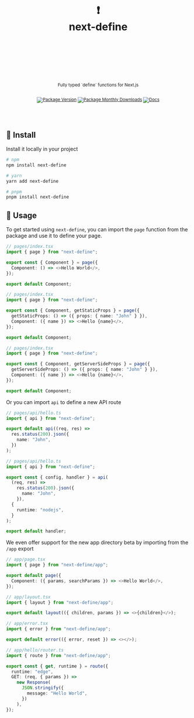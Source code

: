 <div align="center">
  <h1>
    <br/>
    <br/>
    ❗
    <br />
    next-define
    <br />
    <br />
    <br />
    <br />
  </h1>
  <sup>
    <br />
    Fully typed `define` functions for Next.js</em>
    <br />
    <br />
  
[![Package Version](https://img.shields.io/npm/v/next-define?label=%20&style=for-the-badge)](https://www.npmjs.com/package/next-define)
[![Package Monthly Downloads](https://img.shields.io/npm/dm/next-define?color=blue&label=%20&style=for-the-badge)](https://www.npmjs.com/package/next-define)
[![Docs](https://img.shields.io/badge/-Docs-blue.svg?style=for-the-badge)](https://github.com/nurodev/next-define)

  </sup>
  <br />
  <br />
</div>

## 🚀 Install

Install it locally in your project

```bash
# npm
npm install next-define

# yarn
yarn add next-define

# pnpm
pnpm install next-define
```

## 🦄 Usage

To get started using `next-define`, you can import the `page` function from the package and use it to define your page.

```typescript
// pages/index.tsx
import { page } from "next-define";

export const { Component } = page({
  Component: () => <>Hello World</>,
});

export default Component;
```

```typescript
// pages/index.tsx
import { page } from "next-define";

export const { Component, getStaticProps } = page({
  getStaticProps: () => ({ props: { name: "John" } }),
  Component: ({ name }) => <>Hello {name}</>,
});

export default Component;
```

```typescript
// pages/index.tsx
import { page } from "next-define";

export const { Component, getServerSideProps } = page({
  getServerSideProps: () => ({ props: { name: "John" } }),
  Component: ({ name }) => <>Hello {name}</>,
});

export default Component;
```

Or you can import `api` to define a new API route

```typescript
// pages/api/hello.ts
import { api } from "next-define";

export default api((req, res) =>
  res.status(200).json({
    name: "John",
  })
);
```

```typescript
// pages/api/hello.ts
import { api } from "next-define";

export const { config, handler } = api(
  (req, res) =>
    res.status(200).json({
      name: "John",
    }),
  {
    runtime: "nodejs",
  }
);

export default handler;
```

We even offer support for the new app directory beta by importing from the `/app` export

```typescript
// app/page.tsx
import { page } from "next-define/app";

export default page({
  Component: ({ params, searchParams }) => <>Hello World</>,
});
```

```typescript
// app/layout.tsx
import { layout } from "next-define/app";

export default layout(({ children, params }) => <>{children}</>);
```

```typescript
// app/error.tsx
import { error } from "next-define/app";

export default error(({ error, reset }) => <></>);
```

```typescript
// app/hello/router.ts
import { route } from "next-define/app";

export const { get, runtime } = route({
  runtime: "edge",
  GET: (req, { params }) =>
    new Response(
      JSON.stringify({
        message: "Hello World",
      })
    ),
});
```
